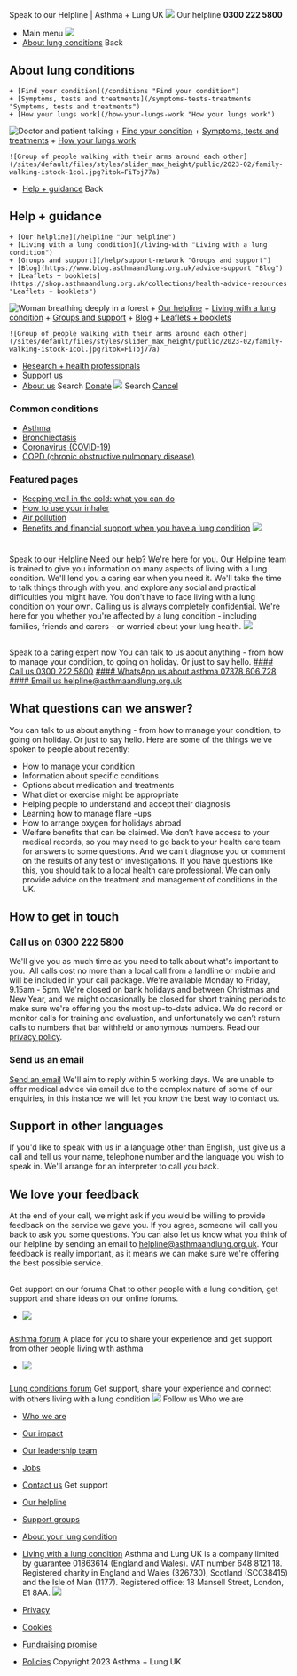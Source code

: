 
Speak to our Helpline | Asthma + Lung UK
 [![](/themes/custom/asthma-lung-uk/images/aluk-logo.png)](/ "Homepage")
 Our helpline **0300 222 5800**
* Main menu
![](/wingsuit/asthma-lung-uk/images/aluk-logo.png)
* [About lung conditions](#about "About lung conditions")
 Back
 
## About lung conditions
	+ [Find your condition](/conditions "Find your condition")
	+ [Symptoms, tests and treatments](/symptoms-tests-treatments "Symptoms, tests and treatments")
	+ [How your lungs work](/how-your-lungs-work "How your lungs work")
![Doctor and patient talking](/sites/default/files/styles/slider_max_height/public/2023-02/119589.jpg?itok=IfMKqhqJ)
	+ [Find your condition](/conditions)
	+ [Symptoms, tests and treatments](/symptoms-tests-treatments)
	+ [How your lungs work](/how-your-lungs-work)
	
	
	![Group of people walking with their arms around each other](/sites/default/files/styles/slider_max_height/public/2023-02/family-walking-istock-1col.jpg?itok=FiToj77a)
* [Help + guidance](#get-support "Help + guidance")
 Back
 
## Help + guidance
	+ [Our helpline](/helpline "Our helpline")
	+ [Living with a lung condition](/living-with "Living with a lung condition")
	+ [Groups and support](/help/support-network "Groups and support")
	+ [Blog](https://www.blog.asthmaandlung.org.uk/advice-support "Blog")
	+ [Leaflets + booklets](https://shop.asthmaandlung.org.uk/collections/health-advice-resources "Leaflets + booklets")
![Woman breathing deeply in a forest](/sites/default/files/styles/slider_max_height/public/2023-02/A%2BLUK%20Generic73.jpg?itok=IY-jWei3)
	+ [Our helpline](/helpline)
	+ [Living with a lung condition](/living-with)
	+ [Groups and support](/help/support-network)
	+ [Blog](https://www.blog.asthmaandlung.org.uk/advice-support)
	+ [Leaflets + booklets](https://shop.asthmaandlung.org.uk/collections/health-advice-resources "Leaflets and booklets about lung conditions")
	
	
	![Group of people walking with their arms around each other](/sites/default/files/styles/slider_max_height/public/2023-02/family-walking-istock-1col.jpg?itok=FiToj77a)
* [Research + health professionals](/research-health-professionals "Research + health professionals")
* [Support us](/support-us "Support us")
* [About us](/about-us "About us")
Search
[Donate](https://action.asthmaandlung.org.uk/page/99720/donate/1?ea_tracking_id=General_WebsiteALUK_Header_Regular "Donate") 
 [![](/themes/custom/asthma-lung-uk/images/aluk-logo.png)](/ "Homepage")
Search
[Cancel](#)
### Common conditions
* [Asthma](/conditions/asthma)
* [Bronchiectasis](/conditions/bronchiectasis)
* [Coronavirus (COVID-19)](/conditions/coronavirus)
* [COPD (chronic obstructive pulmonary disease)](/conditions/copd-chronic-obstructive-pulmonary-disease)
### Featured pages
* [Keeping well in the cold: what you can do](/living-with/cold-weather)
* [How to use your inhaler](/living-with/inhaler-videos)
* [Air pollution](/living-with/air-pollution)
* [Benefits and financial support when you have a lung condition](/living-with/benefits)
![](/sites/default/files/2023-02/Strap%201.png)
# 
 Speak to our Helpline
Need our help? We're here for you.
Our Helpline team is trained to give you information on many aspects of living with a lung condition. We'll lend you a caring ear when you need it.
We'll take the time to talk things through with you, and explore any social and practical difficulties you might have. You don’t have to face living with a lung condition on your own.
Calling us is always completely confidential. We're here for you whether you're affected by a lung condition - including families, friends and carers - or worried about your lung health.
![](/themes/custom/asthma-lung-uk/images/slash-forward.png)
## 
 Speak to a caring expert now
You can talk to us about anything - from how to manage your condition, to going on holiday. Or just to say hello.
[#### Call us
 0300 222 5800](tel:+443002225800)
[#### WhatsApp us about asthma
 07378 606 728](https://wa.me/447378606728)
[#### Email us
 helpline@asthmaandlung.org.uk](mailto:helpline@asthmaandlung.org.uk)
## What questions can we answer?
You can talk to us about anything - from how to manage your condition, to going on holiday. Or just to say hello.
Here are some of the things we've spoken to people about recently:
* How to manage your condition
* Information about specific conditions
* Options about medication and treatments
* What diet or exercise might be appropriate
* Helping people to understand and accept their diagnosis
* Learning how to manage flare –ups
* How to arrange oxygen for holidays abroad
* Welfare benefits that can be claimed.
We don’t have access to your medical records, so you may need to go back to your health care team for answers to some questions. And we can't diagnose you or comment on the results of any test or investigations. If you have questions like this, you should talk to a local health care professional.
We can only provide advice on the treatment and management of conditions in the UK.
## How to get in touch
### Call us on 0300 222 5800
We'll give you as much time as you need to talk about what's important to you. 
All calls cost no more than a local call from a landline or mobile and will be included in your call package.
We're available Monday to Friday, 9.15am - 5pm.
We're closed on bank holidays and between Christmas and New Year, and we might occasionally be closed for short training periods to make sure we're offering you the most up-to-date advice.
We do record or monitor calls for training and evaluation, and unfortunately we can’t return calls to numbers that bar withheld or anonymous numbers. Read our [privacy policy](/privacy-policy "Privacy policy").
### Send us an email
[Send an email](https://action.asthmaandlung.org.uk/page/109869/data/1)
We'll aim to reply within 5 working days. We are unable to offer medical advice via email due to the complex nature of some of our enquiries, in this instance we will let you know the best way to contact us.
## Support in other languages
If you'd like to speak with us in a language other than English, just give us a call and tell us your name, telephone number and the language you wish to speak in. We'll arrange for an interpreter to call you back.
## We love your feedback
At the end of your call, we might ask if you would be willing to provide feedback on the service we gave you. If you agree, someone will call you back to ask you some questions.
You can also let us know what you think of our helpline by sending an email to [helpline@asthmaandlung.org.uk](mailto:helpline@asthmaandlung.org.uk "mailto:helpline@asthmaandlung.org.uk").
Your feedback is really important, as it means we can make sure we're offering the best possible service.
## 
 Get support on our forums
Chat to other people with a lung condition, get support and share ideas on our online forums.
* ![](/sites/default/files/styles/listing_image_mobile_x1/public/lady%20with%20laptop.jpg?h=84071268&itok=toF6oZif)
### 
 [Asthma forum](https://healthunlocked.com/asthmalunguk-asthma)
A place for you to share your experience and get support from other people living with asthma
* ![](/sites/default/files/styles/listing_image_mobile_x1/public/lady%20using%20laptop.jpg?h=502e75fa&itok=pMZ3DY9E)
### 
 [Lung conditions forum](https://healthunlocked.com/asthmalunguk-lung)
Get support, share your experience and connect with others living with a lung condition
 [![](/sites/default/files/2023-01/footer-logo%20%281%29.png)](/ "Homepage")
Follow us
 Who we are
 
* [Who we are](/about-us/who-we-are)
* [Our impact](/about-us/our-impact)
* [Our leadership team](/about-us/our-leadership-team)
* [Jobs](/work-us)
* [Contact us](/about-us/contact-us)
 Get support
 
* [Our helpline](/helpline)
* [Support groups](/help/support-network)
* [About your lung condition](/conditions)
* [Living with a lung condition](/living-with)
Asthma and Lung UK is a company limited by guarantee 01863614 (England and Wales). VAT number 648 8121 18.
Registered charity in England and Wales (326730), Scotland (SC038415) and the Isle of Man (1177). Registered office: 18 Mansell Street, London, E1 8AA.
[![](/sites/default/files/2023-01/reg-logo%20%281%29.png)](https://www.fundraisingregulator.org.uk)
![]()
![]()
* [Privacy](/privacy-policy)
* [Cookies](/cookies-how-we-use-them)
* [Fundraising promise](/fundraising-promise)
* [Policies](/about-us/policies)
 Copyright 2023 Asthma + Lung UK
 
